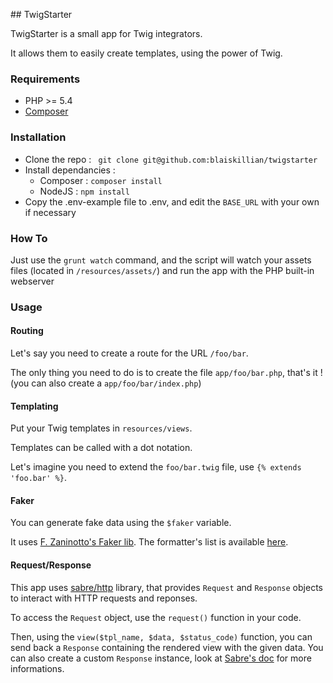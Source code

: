 ## TwigStarter

TwigStarter is a small app for Twig integrators.

It allows them to easily create templates, using the power of Twig.

### Requirements

- PHP >= 5.4
- [Composer](https://getcomposer.org/)

### Installation

- Clone the repo : ` git clone git@github.com:blaiskillian/twigstarter`
- Install dependancies :
	- Composer : `composer install`
	- NodeJS : `npm install`
- Copy the .env-example file to .env, and edit the `BASE_URL` with your own if necessary

### How To

Just use the `grunt watch` command, and the script will watch your assets files (located in `/resources/assets/`) and run the app with the PHP built-in webserver

### Usage

#### Routing

Let's say you need to create a route for the URL `/foo/bar`.

The only thing you need to do is to create the file `app/foo/bar.php`, that's it ! (you can also create a `app/foo/bar/index.php`)

#### Templating

Put your Twig templates in `resources/views`.

Templates can be called with a dot notation.

Let's imagine you need to extend the `foo/bar.twig` file, use `{% extends 'foo.bar' %}`.

#### Faker

You can generate fake data using the `$faker` variable.

It uses [F. Zaninotto's Faker lib](https://github.com/fzaninotto/Faker). The formatter's list is available [here](https://github.com/fzaninotto/Faker#formatters).

#### Request/Response

This app uses [sabre/http](sabre.io/http/) library, that provides `Request` and `Response` objects to interact with HTTP requests and reponses.

To access the `Request` object, use the `request()` function in your code.

Then, using the `view($tpl_name, $data, $status_code)` function, you can send back a `Response` containing the rendered view with the given data. You can also create a custom `Response` instance, look at [Sabre's doc](http://sabre.io/http/sapi/) for more informations.

